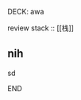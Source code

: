 
DECK: awa

review stack :: [[栈]]
<!--ID: 1710072100065-->



## nih
sd
<!--ID: 1710072100069-->



END